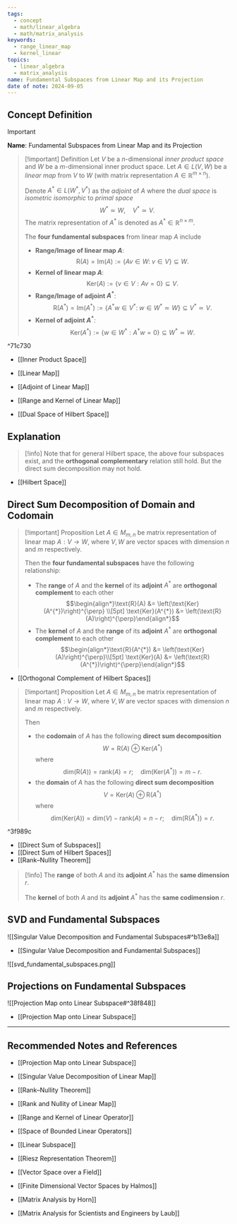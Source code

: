 ```yaml
---
tags:
  - concept
  - math/linear_algebra
  - math/matrix_analysis
keywords:
  - range_linear_map
  - kernel_linear
topics:
  - linear_algebra
  - matrix_analysis
name: Fundamental Subspaces from Linear Map and its Projection
date of note: 2024-09-05
---
```


## Concept Definition

>[!important]
>**Name**: Fundamental Subspaces from Linear Map and its Projection

>[!important] Definition
>Let $V$ be a $n$-dimensional *inner product space* and $W$ be a $m$-dimensional inner product space.  Let $A\in L(V, W)$ be a *linear map* from $V$ to $W$ (with matrix representation $A\in \mathbb{R}^{m\times n}$). 
>
>Denote $A^{*}\in L(W^{*}, V^{*})$ as the *adjoint* of $A$ where the *dual space* is *isometric isomorphic* to *primal space* $$W^{*}\simeq W, \quad V^{*}\simeq V.$$ The matrix representation of $A^{*}$ is denoted as $A^{*}\in \mathbb{R}^{n\times m}$. 
>
>The **four fundamental subspaces** from linear map $A$ include
>- **Range/Image of linear map $A$**: $$\text{R}(A) = \text{Im}(A) := \left\{Av\in W:\; v\in V \right\}  \subseteq W.$$
>- **Kernel of linear map $A$**: $$\text{Ker}(A) := \left\{v\in V: Av = 0 \right\}  \subseteq V.$$
>- **Range/Image of adjoint $A^{*}$**:  $$\text{R}(A^{*}) = \text{Im}(A^{*}) := \left\{A^{*}w \in V^{*}:\; w\in W^{*}\simeq W \right\}  \subseteq V^{*} \simeq V.$$
>- **Kernel of adjoint $A^{*}$**:  $$\text{Ker}(A^{*}) := \left\{w\in W^{*}: A^{*}w = 0 \right\}  \subseteq  W^{*} \simeq W.$$

^71c730

- [[Inner Product Space]]

- [[Linear Map]]
- [[Adjoint of Linear Map]]
- [[Range and Kernel of Linear Map]]
- [[Dual Space of Hilbert Space]]


## Explanation

>[!info]
>Note that for general Hilbert space, the above four subspaces exist, and the **orthogonal complementary** relation still hold. But the direct sum decomposition may not hold.

- [[Hilbert Space]]

## Direct Sum Decomposition of Domain and Codomain

>[!important] Proposition
>Let $A\in M_{m,n}$ be matrix representation of linear map $A: V\to W$, where $V,W$ are vector spaces with dimension $n$ and $m$ respectively.
>
>Then the **four fundamental subspaces** have the following relationship:
>- The **range** of $A$ and the **kernel** of its **adjoint** $A^{*}$ are **orthogonal complement** to each other  $$\begin{align*}\text{R}(A) &=  \left(\text{Ker}(A^{*})\right)^{\perp} \\[5pt] \text{Ker}(A^{*}) &= \left(\text{R}(A)\right)^{\perp}\end{align*}$$  
>- The **kernel** of $A$ and the **range** of its **adjoint** $A^{*}$ are **orthogonal complement** to each other  $$\begin{align*}\text{R}(A^{*}) &=  \left(\text{Ker}(A)\right)^{\perp}\\[5pt] \text{Ker}(A) &=  \left(\text{R}(A^{*})\right)^{\perp}\end{align*}$$

- [[Orthogonal Complement of Hilbert Spaces]]

>[!important] Proposition
>Let $A\in M_{m,n}$ be matrix representation of linear map $A: V\to W$, where $V,W$ are vector spaces with dimension $n$ and $m$ respectively.
>
>Then
>- the **codomain** of $A$ has the following **direct sum decomposition** $$W = \text{R}(A) \;\oplus\; \text{Ker}(A^{*})$$  where $$\text{dim}(\text{R}(A)) = \text{rank}(A) = r; \quad \text{dim}\left(\text{Ker}(A^{*})\right) = m -r.$$
>- the **domain** of $A$ has the following **direct sum decomposition** $$V = \text{Ker}(A) \;\oplus\; \text{R}(A^{*})$$  where $$\text{dim}(\text{Ker}(A)) = \text{dim}(V) - \text{rank}(A) = n - r; \quad \text{dim}\left(\text{R}(A^{*})\right) = r.$$ 

^3f989c

- [[Direct Sum of Subspaces]]
- [[Direct Sum of Hilbert Spaces]]
- [[Rank–Nullity Theorem]]

>[!info]
>The **range** of both $A$ and its **adjoint** $A^{*}$ has the **same dimension** $r$.
>
>The **kernel** of both $A$ and its **adjoint** $A^{*}$ has the **same codimension** $r$.
 

## SVD and Fundamental Subspaces

![[Singular Value Decomposition and Fundamental Subspaces#^b13e8a]]

- [[Singular Value Decomposition and Fundamental Subspaces]]

![[svd_fundamental_subspaces.png]]

## Projections on Fundamental Subspaces

![[Projection Map onto Linear Subspace#^38f848]]

- [[Projection Map onto Linear Subspace]]









-----------
##  Recommended Notes and References


- [[Projection Map onto Linear Subspace]]
- [[Singular Value Decomposition of Linear Map]]

- [[Rank–Nullity Theorem]]
- [[Rank and Nullity of Linear Map]]

- [[Range and Kernel of Linear Operator]]
- [[Space of Bounded Linear Operators]]

- [[Linear Subspace]]
- [[Riesz Representation Theorem]]
- [[Vector Space over a Field]]


- [[Finite Dimensional Vector Spaces by Halmos]]
- [[Matrix Analysis by Horn]]
- [[Matrix Analysis for Scientists and Engineers by Laub]]